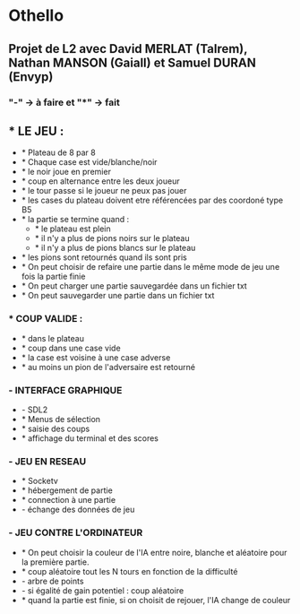 <DOCTYPE html>
  <head>
  </head>
  <body>
    <h1>Othello</h1>
    <h2>Projet de L2 avec David MERLAT (Talrem), Nathan MANSON (Gaiall) et Samuel DURAN (Envyp)</h2>
    <h3>"-" -> à faire et "*" -> fait</h3>
    <h2>* LE JEU :</h2>
    <ul>
      <li>* Plateau de 8 par 8</li>
      <li>* Chaque case est vide/blanche/noir</li>
      <li>* le noir joue en premier</li>
      <li>* coup en alternance entre les deux joueur</li>
      <li>* le tour passe si le joueur ne peux pas jouer</li>
      <li>* les cases du plateau doivent etre référencées par des coordoné type B5</li>
      <li>* la partie se termine quand :
        <ul>
          <li>* le plateau est plein</li>
          <li>* il n'y a plus de pions noirs sur le plateau</li>
          <li>* il n'y a plus de pions blancs sur le plateau</li>
        </ul>
      </li>
      <li>* les pions sont retournés quand ils sont pris</li>
      <li>* On peut choisir de refaire une partie dans le même mode de jeu une fois la partie finie</li>
      <li>* On peut charger une partie sauvegardée dans un fichier txt</li>
      <li>* On peut sauvegarder une partie dans un fichier txt</li>
    </ul>
    <h3>* COUP VALIDE :</h3>
    <ul>
      <li>* dans le plateau</li>
      <li>* coup dans une case vide</li>
      <li>* la case est voisine à une case adverse</li>
      <li>* au moins un pion de l'adversaire est retourné</li>
    </ul>
    <h3>- INTERFACE GRAPHIQUE</h3>
    <ul>
      <li>- SDL2</li>
      <li>* Menus de sélection</li>
      <li>* saisie des coups</li>
      <li>* affichage du terminal et des scores</li>
    </ul>
    <h3>- JEU EN RESEAU</h3>
    <ul>
      <li>* Socketv</li>
      <li>* hébergement de partie</li>
      <li>* connection à une partie</li>
      <li>- échange des données de jeu</li>
    </ul>
    <h3>- JEU CONTRE L'ORDINATEUR</h3>
    <ul>
      <li>* On peut choisir la couleur de l'IA entre noire, blanche et aléatoire pour la première partie.</li>
      <li>* coup aléatoire tout les N tours en fonction de la difficulté</li>
      <li>- arbre de points</li>
      <li>- si égalité de gain potentiel : coup aléatoire</li>
      <li>* quand la partie est finie, si on choisit de rejouer, l'IA change de couleur</li>
    </ul>
  </body>
</html>
